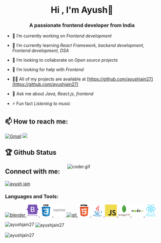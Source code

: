 <h1 align="center">Hi , I'm Ayush👋</h1>
<h3 align="center">A passionate frontend developer from India</h3>

- 🔭 I’m currently working on *Frontend development*

- 🌱 I’m currently learning *React Framework, backend development, Frontend development, DSA*

- 👯 I’m looking to collaborate on *Open source projects*

- 🤝 I’m looking for help with *Frontend*

- 👨‍💻 All of my projects are available at [https://github.com/ayushjain27](https://github.com/ayushjain27)

- 💬 Ask me about *Java, React.js, frontend*

- ⚡ Fun fact *Listening to music*

## 📫 How to reach me:
[<img alt="Gmail" src="https://img.shields.io/badge/Gmail-D14836?style=for-the-badge&logo=gmail&logoColor=white" />](mailto:ayushjain201574@gmail.com)
[<img src="https://img.shields.io/badge/linkedin-%230077B5.svg?&style=for-the-badge&logo=linkedin&logoColor=white">](https://www.linkedin.com/in/ayush-jain-48658a1a0)


## 🏆 Github Status

<img width="300" align="right" alt="coder.gif" src="https://c.tenor.com/qJ5evVs-_uUAAAAC/coding.gif" />

## Connect with me:
<p align="left">
<a href="https://linkedin.com/in/ayush jain" target="blank"><img align="center" src="https://raw.githubusercontent.com/rahuldkjain/github-profile-readme-generator/master/src/images/icons/Social/linked-in-alt.svg" alt="ayush jain" height="30" width="40" /></a>
</p>

<h3 align="left">Languages and Tools:</h3>
<p align="left"> <a href="https://www.blender.org/" target="_blank" rel="noreferrer"> <img src="https://download.blender.org/branding/community/blender_community_badge_white.svg" alt="blender" width="40" height="40"/> </a> <a href="https://getbootstrap.com" target="_blank" rel="noreferrer"> <img src="https://raw.githubusercontent.com/devicons/devicon/master/icons/bootstrap/bootstrap-plain-wordmark.svg" alt="bootstrap" width="40" height="40"/> </a> <a href="https://www.w3schools.com/css/" target="_blank" rel="noreferrer"> <img src="https://raw.githubusercontent.com/devicons/devicon/master/icons/css3/css3-original-wordmark.svg" alt="css3" width="40" height="40"/> </a> <a href="https://expressjs.com" target="_blank" rel="noreferrer"> <img src="https://raw.githubusercontent.com/devicons/devicon/master/icons/express/express-original-wordmark.svg" alt="express" width="40" height="40"/> </a> <a href="https://git-scm.com/" target="_blank" rel="noreferrer"> <img src="https://www.vectorlogo.zone/logos/git-scm/git-scm-icon.svg" alt="git" width="40" height="40"/> </a> <a href="https://www.w3.org/html/" target="_blank" rel="noreferrer"> <img src="https://raw.githubusercontent.com/devicons/devicon/master/icons/html5/html5-original-wordmark.svg" alt="html5" width="40" height="40"/> </a> <a href="https://www.java.com" target="_blank" rel="noreferrer"> <img src="https://raw.githubusercontent.com/devicons/devicon/master/icons/java/java-original.svg" alt="java" width="40" height="40"/> </a> <a href="https://developer.mozilla.org/en-US/docs/Web/JavaScript" target="_blank" rel="noreferrer"> <img src="https://raw.githubusercontent.com/devicons/devicon/master/icons/javascript/javascript-original.svg" alt="javascript" width="40" height="40"/> </a> <a href="https://www.mongodb.com/" target="_blank" rel="noreferrer"> <img src="https://raw.githubusercontent.com/devicons/devicon/master/icons/mongodb/mongodb-original-wordmark.svg" alt="mongodb" width="40" height="40"/> </a> <a href="https://nodejs.org" target="_blank" rel="noreferrer"> <img src="https://raw.githubusercontent.com/devicons/devicon/master/icons/nodejs/nodejs-original-wordmark.svg" alt="nodejs" width="40" height="40"/> </a> <a href="https://reactjs.org/" target="_blank" rel="noreferrer"> <img src="https://raw.githubusercontent.com/devicons/devicon/master/icons/react/react-original-wordmark.svg" alt="react" width="40" height="40"/> </a> </p>

<p><img align="left" background-color="dark" src="https://github-readme-stats.vercel.app/api/top-langs?username=ayushjain27&show_icons=true&locale=en&layout=compact" alt="ayushjain27" /></p>

<p>&nbsp;<img align="center" src="https://github-readme-stats.vercel.app/api?username=ayushjain27&show_icons=true&locale=en" alt="ayushjain27" /></p>

<p><img align="center" src="https://github-readme-streak-stats.herokuapp.com/?user=ayushjain27&" alt="ayushjain27" /></p>
